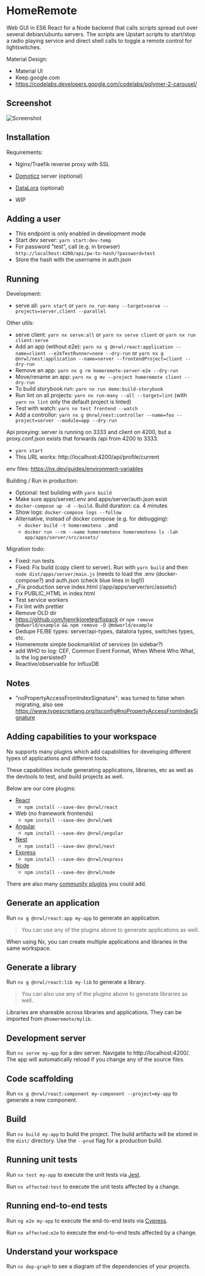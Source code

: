 # HomeRemote

Web GUI in ES6 React for a Node backend that calls scripts spread out over several debian/ubuntu servers. The scripts 
are Upstart scripts to start/stop a radio playing service and direct shell calls to toggle a remote control for lightswitches.

Material Design:

* Material UI
* Keep.google.com
* https://codelabs.developers.google.com/codelabs/polymer-2-carousel/

## Screenshot

![Screenshot](screenshot.png)

## Installation

Requirements:

- Nginx/Traefik reverse proxy with SSL
- [Domoticz](https://www.domoticz.com/) server (optional)
- [DataLora](https://github.com/mdvanes/datalora) (optional)

- WIP

## Adding a user

- This endpoint is only enabled in development mode
- Start dev server: `yarn start:dev-temp`
- For password "test", call (e.g. in browser) `http://localhost:4200/api/pw-to-hash/?password=test`
- Store the hash with the username in auth.json

## Running

Development:

- serve all: `yarn start` or `yarn nx run-many --target=serve --projects=server,client --parallel`

Other utils:

- serve client: `yarn nx serve:all` or `yarn nx serve client` or `yarn nx run client:serve`
- Add an app (without e2e): `yarn nx g @nrwl/react:application --name=client --e2eTestRunner=none --dry-run` or `yarn nx g @nrwl/nest:application --name=server --frontendProject=client --dry-run`
- Remove an app: `yarn nx g rm homeremote-server-e2e --dry-run` 
- Move/rename an app: `yarn nx g mv --project homeremote client --dry-run`
- To build storybook run: `yarn nx run demo:build-storybook`
- Run lint on all projects: `yarn nx run-many --all --target=lint` (with `yarn nx lint` only the default project is linted)
- Test with watch: `yarn nx test frontend --watch`
- Add a controllor: `yarn nx g @nrwl/nest:controller --name=foo --project=server --module=app --dry-run`

Api proxying: server is running on 3333 and client on 4200, but a proxy.conf.json exists that forwards /api from 4200 to 3333. 
- `yarn start`
- This URL works: http://localhost:4200/api/profile/current

env files: https://nx.dev/guides/environment-variables

Building / Run in production:

- Optional: test building with `yarn build`
- Make sure apps/server/.env and apps/server/auth.json exist
- `docker-compose up -d --build`. Build duration: ca. 4 minutes
- Show logs: `docker-compose logs --follow`
- Alternative, instead of docker compose (e.g. for debugging): 
  - `docker build -t homeremotenx .` and
  - `docker run --rm --name homeremotenx homeremotenx ls -lah app/apps/server/src/assets/`

Migration todo:

- Fixed: run tests
- Fixed: Fix build (copy client to server). Run with `yarn build` and then `node dist/apps/server/main.js` (needs to load the .env (docker-compose?) and auth.json (check blue lines in log!))
- _Fix production serve index.html (/app/apps/server/src/assets/)
- Fix PUBLIC_HTML in index.html
- Test service workers
- Fix lint with prettier
- Remove OLD dir
- https://github.com/henrikjoreteg/fixpack or `npm remove @mdworld/example && npm remove -D @mdworld/example`
- Dedupe FE/BE types: server/api-types, datalora types, switches types, etc.
- Homeremote simple bookmarklist of services (in sidebar?)
- add WHO to log: CEF, Common Event Format, When Where Who What, Is the log persisted? 
- Reactive/observable for InfluxDB

## Notes

-  "noPropertyAccessFromIndexSignature": was turned to false when migrating, also see https://www.typescriptlang.org/tsconfig#noPropertyAccessFromIndexSignature


## Adding capabilities to your workspace

Nx supports many plugins which add capabilities for developing different types of applications and different tools.

These capabilities include generating applications, libraries, etc as well as the devtools to test, and build projects as well.

Below are our core plugins:

- [React](https://reactjs.org)
  - `npm install --save-dev @nrwl/react`
- Web (no framework frontends)
  - `npm install --save-dev @nrwl/web`
- [Angular](https://angular.io)
  - `npm install --save-dev @nrwl/angular`
- [Nest](https://nestjs.com)
  - `npm install --save-dev @nrwl/nest`
- [Express](https://expressjs.com)
  - `npm install --save-dev @nrwl/express`
- [Node](https://nodejs.org)
  - `npm install --save-dev @nrwl/node`

There are also many [community plugins](https://nx.dev/community) you could add.

## Generate an application

Run `nx g @nrwl/react:app my-app` to generate an application.

> You can use any of the plugins above to generate applications as well.

When using Nx, you can create multiple applications and libraries in the same workspace.

## Generate a library

Run `nx g @nrwl/react:lib my-lib` to generate a library.

> You can also use any of the plugins above to generate libraries as well.

Libraries are shareable across libraries and applications. They can be imported from `@homeremote/mylib`.

## Development server

Run `nx serve my-app` for a dev server. Navigate to http://localhost:4200/. The app will automatically reload if you change any of the source files.

## Code scaffolding

Run `nx g @nrwl/react:component my-component --project=my-app` to generate a new component.

## Build

Run `nx build my-app` to build the project. The build artifacts will be stored in the `dist/` directory. Use the `--prod` flag for a production build.

## Running unit tests

Run `nx test my-app` to execute the unit tests via [Jest](https://jestjs.io).

Run `nx affected:test` to execute the unit tests affected by a change.

## Running end-to-end tests

Run `ng e2e my-app` to execute the end-to-end tests via [Cypress](https://www.cypress.io).

Run `nx affected:e2e` to execute the end-to-end tests affected by a change.

## Understand your workspace

Run `nx dep-graph` to see a diagram of the dependencies of your projects.
